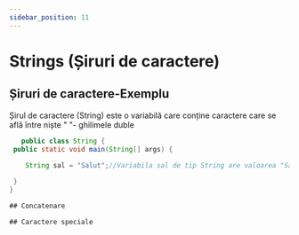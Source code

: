 ```yaml
---
sidebar_position: 11
---
```


# Strings (Șiruri de caractere)

## Șiruri de caractere-Exemplu

Șirul de caractere (String) este o variabilă care conține caractere care se află între niște " "- ghilimele duble

 ```java title="String.java"
    public class String {
  public static void main(String[] args) {
   
     String sal = "Salut";//Variabila sal de tip String are valoarea "Salut"

  }
}

## Concatenare

## Caractere speciale